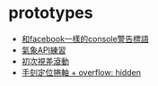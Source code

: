 # prototypes

- [和facebook一樣的console警告標語](https://dwatow.github.io/prototypes/facebook_console/)
- [氣象API練習](https://dwatow.github.io/prototypes/powerOfListener/)
- [初次視差滾動](https://dwatow.github.io/prototypes/parallax/)
- [手刻定位捲軸 + overflow: hidden](https://dwatow.github.io/prototypes/scrollSection/)

